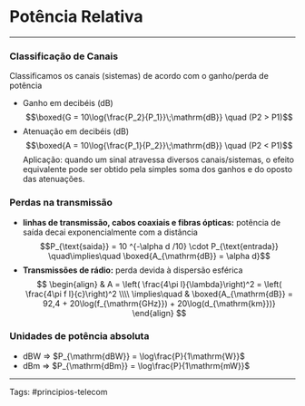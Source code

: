 # Potência Relativa
---

### Classificação de Canais

Classificamos os canais (sistemas) de acordo com o ganho/perda de potência

- Ganho em decibéis (dB)
  $$\boxed{G = 10\log{\frac{P_2}{P_1}}\;\mathrm{dB}} \quad (P2 > P1)$$
- Atenuação em decibéis (dB)
$$\boxed{A = 10\log{\frac{P_1}{P_2}}\;\mathrm{dB}} \quad (P2 < P1)$$
Aplicação: quando um sinal atravessa diversos canais/sistemas, o efeito equivalente pode ser obtido pela simples soma dos ganhos e do oposto das atenuações.

### Perdas na transmissão

- **linhas de transmissão, cabos coaxiais e fibras ópticas:** potência de saída decai exponencialmente com a distância
  $$P_{\text{saida}} = 10 ^{-\alpha d /10} \cdot P_{\text{entrada}} \quad\implies\quad \boxed{A_{\mathrm{dB}} = \alpha d}$$
- **Transmissões de rádio:** perda devida à dispersão esférica
  $$
  \begin{align}
	& A = \left( \frac{4\pi l}{\lambda}\right)^2 = \left( \frac{4\pi f l}{c}\right)^2 \\\\
	\implies\quad & \boxed{A_{\mathrm{dB}} = 92,4 + 20\log(f_{\mathrm{GHz}}) + 20\log(d_{\mathrm{km}})}
  \end{align}
  $$

### Unidades de potência absoluta

- dBW => $P_{\mathrm{dBW}} = \log\frac{P}{1\mathrm{W}}$
- dBm =>  $P_{\mathrm{dBm}} = \log\frac{P}{1\mathrm{mW}}$

---

Tags: #principios-telecom 